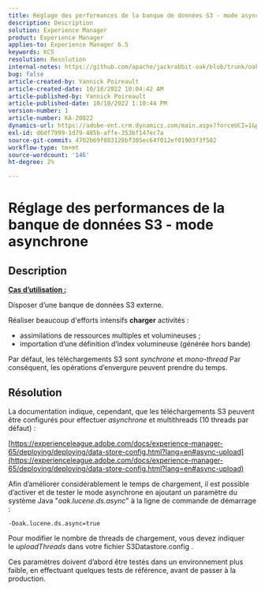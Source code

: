 ```yaml
---
title: Réglage des performances de la banque de données S3 - mode asynchrone
description: Description
solution: Experience Manager
product: Experience Manager
applies-to: Experience Manager 6.5
keywords: KCS
resolution: Resolution
internal-notes: https://github.com/apache/jackrabbit-oak/blob/trunk/oak-blob-plugins/src/main/java/org/apache/jackrabbit/oak/plugins/blob/AbstractSharedCachingDataStore.java#L250
bug: false
article-created-by: Yannick Poireault
article-created-date: 10/18/2022 10:04:42 AM
article-published-by: Yannick Poireault
article-published-date: 10/18/2022 1:10:44 PM
version-number: 1
article-number: KA-20822
dynamics-url: https://adobe-ent.crm.dynamics.com/main.aspx?forceUCI=1&pagetype=entityrecord&etn=knowledgearticle&id=9de13f48-cc4e-ed11-bba1-000d3a31576b
exl-id: d6df7999-1d79-485b-affe-353bf147ec7a
source-git-commit: 4702b69f883128bf305ec64f012ef01903f3f582
workflow-type: tm+mt
source-wordcount: '146'
ht-degree: 2%

---
```


# Réglage des performances de la banque de données S3 - mode asynchrone

## Description


<u><b>Cas d’utilisation :</b></u>

Disposer d’une banque de données S3 externe.

Réaliser beaucoup d&#39;efforts intensifs <b>charger</b> activités :

- assimilations de ressources multiples et volumineuses ;
- importation d’une définition d’index volumineuse (générée hors bande)




Par défaut, les téléchargements S3 sont *synchrone* et *mono-thread* Par conséquent, les opérations d’envergure peuvent prendre du temps.


## Résolution


La documentation indique, cependant, que les téléchargements S3 peuvent être configurés pour effectuer *asynchrone* et multithreads (10 threads par défaut) :

[https://experienceleague.adobe.com/docs/experience-manager-65/deploying/deploying/data-store-config.html?lang=en#async-upload](https://experienceleague.adobe.com/docs/experience-manager-65/deploying/deploying/data-store-config.html?lang=en#async-upload)



Afin d’améliorer considérablement le temps de chargement, il est possible d’activer et de tester le mode asynchrone en ajoutant un paramètre du système Java &quot;*oak.lucene.ds.async*&quot; à la ligne de commande de démarrage :


```
-Doak.lucene.ds.async=true
```


Pour modifier le nombre de threads de chargement, vous devez indiquer le *uploadThreads* dans votre fichier S3Datastore.config .



Ces paramètres doivent d’abord être testés dans un environnement plus faible, en effectuant quelques tests de référence, avant de passer à la production.
